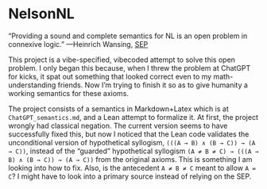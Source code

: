 # NelsonNL

“Providing a sound and complete semantics for NL is an open problem in connexive logic.” —Heinrich Wansing, [SEP](https://plato.stanford.edu/entries/logic-connexive/)

This project is a vibe-specified, vibecoded attempt to solve this open problem. I only began this because, when I threw the problem at ChatGPT for kicks, it spat out something that looked correct even to my math-understanding friends. Now I’m trying to finish it so as to give humanity a working semantics for these axioms.

The project consists of a semantics in Markdown+Latex which is at `ChatGPT_semantics.md`, and a Lean attempt to formalize it. At first, the project wrongly had classical negation. The current version seems to have successfully fixed this, but now I noticed that the Lean code validates the unconditional version of hypothetical syllogism, `(((A → B) ∧ (B → C)) → (A → C))`, instead of the “guarded” hypothetical syllogism `(A ≠ B ≠ C) → (((A → B) ∧ (B → C)) → (A → C))` from the original axioms. This is something I am looking into how to fix. Also, is the antecedent `A ≠ B ≠ C` meant to allow `A = C`? I might have to look into a primary source instead of relying on the SEP.